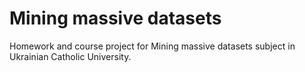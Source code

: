 # Mining massive datasets

Homework and course project for Mining massive datasets subject in Ukrainian Catholic University.
